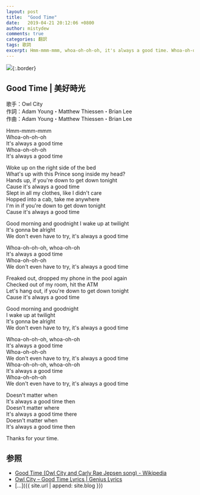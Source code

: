 ```yaml
---
layout: post
title:  "Good Time"
date:   2019-04-21 20:12:06 +0800
author: mistydew
comments: true
categories: 翻訳
tags: 歌詞
excerpt: Hmm-mmm-mmm, whoa-oh-oh-oh, it's always a good time. Whoa-oh-oh-oh, it's always a good time.
---
```

![](https://raw.githubusercontent.com/mistydew/misc/master/cover/.jpg){:.border}

## Good Time | 美好時光

歌手：Owl City<br>
作詞：Adam Young・Matthew Thiessen・Brian Lee<br>
作曲：Adam Young・Matthew Thiessen・Brian Lee

Hmm-mmm-mmm<br>
Whoa-oh-oh-oh<br>
It's always a good time<br>
Whoa-oh-oh-oh<br>
It's always a good time

Woke up on the right side of the bed<br>
What's up with this Prince song inside my head?<br>
Hands up, if you're down to get down tonight<br>
Cause it's always a good time<br>
Slept in all my clothes, like I didn't care<br>
Hopped into a cab, take me anywhere<br>
I'm in if you're down to get down tonight<br>
Cause it's always a good time

Good morning and goodnight I wake up at twilight<br>
It's gonna be alright<br>
We don't even have to try, it's always a good time

Whoa-oh-oh-oh, whoa-oh-oh<br>
It's always a good time<br>
Whoa-oh-oh-oh<br>
We don't even have to try, it's always a good time

Freaked out, dropped my phone in the pool again<br>
Checked out of my room, hit the ATM<br>
Let's hang out, if you're down to get down tonight<br>
Cause it's always a good time

Good morning and goodnight<br>
I wake up at twilight<br>
It's gonna be alright<br>
We don't even have to try, it's always a good time

Whoa-oh-oh-oh, whoa-oh-oh<br>
It's always a good time<br>
Whoa-oh-oh-oh<br>
We don't even have to try, it's always a good time<br>
Whoa-oh-oh-oh, whoa-oh-oh<br>
It's always a good time<br>
Whoa-oh-oh-oh<br>
We don't even have to try, it's always a good time

Doesn't matter when<br>
It's always a good time then<br>
Doesn't matter where<br>
It's always a good time there<br>
Doesn't matter when<br>
It's always a good time then

Thanks for your time.

## 参照
* [Good Time (Owl City and Carly Rae Jepsen song) - Wikipedia](https://en.wikipedia.org/wiki/Good_Time_(Owl_City_and_Carly_Rae_Jepsen_song))
* [Owl City – Good Time Lyrics \| Genius Lyrics](https://genius.com/Owl-city-good-time-lyrics)
* [...]({{ site.url | append: site.blog }})
